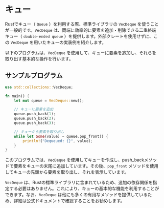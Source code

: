 # キュー

Rustでキュー（ `Queue` ）を利用する際、標準ライブラリの `VecDeque` を使うことが一般的です。`VecDeque` は、両端に効率的に要素を追加・削除できる二重終端キュー（ `double-ended queue` ）を提供します。外部クレートを使用せずに、この `VecDeque` を用いたキューの実装例を紹介します。

以下のプログラムは、`VecDeque` を使用して、キューに要素を追加し、それらを取り出す基本的な操作を行います。

## サンプルプログラム
```rust
use std::collections::VecDeque;

fn main() {
    let mut queue = VecDeque::new();

    // キューに要素を追加
    queue.push_back(1);
    queue.push_back(2);
    queue.push_back(3);

    // キューから要素を取り出し
    while let Some(value) = queue.pop_front() {
        println!("Dequeued: {}", value);
    }
}
```

このプログラムでは、`VecDeque` を使用してキューを作成し、push_backメソッドで要素をキューの末尾に追加しています。その後、`pop_front` メソッドを使用してキューの先頭から要素を取り出し、それを表示しています。

`VecDeque` は、Rustの標準ライブラリに含まれているため、追加の依存関係を指定する必要はありません。これにより、キューの基本的な機能を利用することができます。なお、`VecDeque` は他にも多くの有用なメソッドを提供しているため、詳細は公式ドキュメントで確認することをお勧めします。
